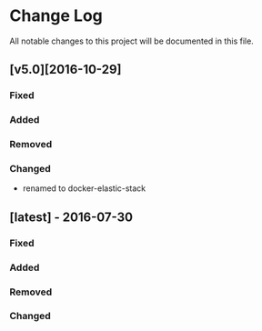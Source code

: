 Change Log
==========

All notable changes to this project will be documented in this file.

[v5.0][2016-10-29]
------------------

### Fixed

### Added

### Removed

### Changed

 * renamed to docker-elastic-stack


[latest] - 2016-07-30
---------------------

### Fixed


### Added


### Removed


### Changed

